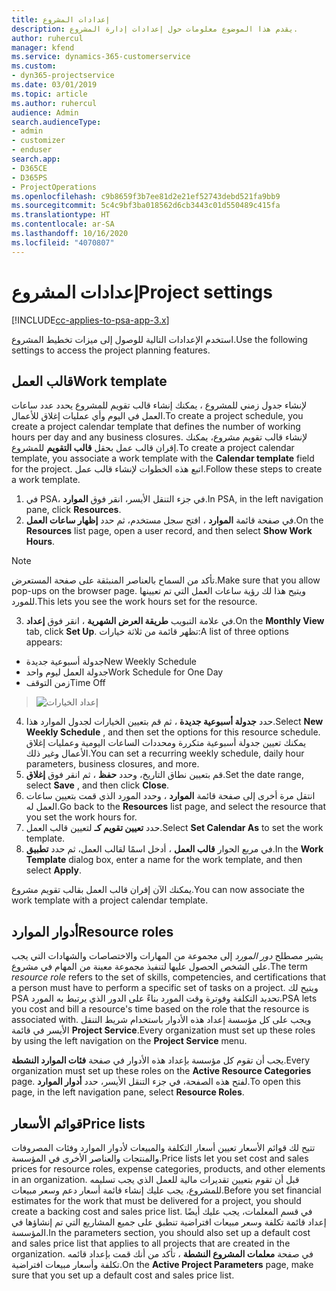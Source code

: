 ```yaml
---
title: إعدادات المشروع
description: يقدم هذا الموضوع معلومات حول إعدادات إدارة المشروع.
author: ruhercul
manager: kfend
ms.service: dynamics-365-customerservice
ms.custom:
- dyn365-projectservice
ms.date: 03/01/2019
ms.topic: article
ms.author: ruhercul
audience: Admin
search.audienceType:
- admin
- customizer
- enduser
search.app:
- D365CE
- D365PS
- ProjectOperations
ms.openlocfilehash: c9b8659f3b7ee81d2e21ef52743debd521fa9bb9
ms.sourcegitcommit: 5c4c9bf3ba018562d6cb3443c01d550489c415fa
ms.translationtype: HT
ms.contentlocale: ar-SA
ms.lasthandoff: 10/16/2020
ms.locfileid: "4070807"
---
```

# <a name="project-settings"></a><span data-ttu-id="9a3cc-103">إعدادات المشروع</span><span class="sxs-lookup"><span data-stu-id="9a3cc-103">Project settings</span></span>

[!INCLUDE[cc-applies-to-psa-app-3.x](../includes/cc-applies-to-psa-app-3x.md)]

<span data-ttu-id="9a3cc-104">استخدم الإعدادات التالية للوصول إلى ميزات تخطيط المشروع.</span><span class="sxs-lookup"><span data-stu-id="9a3cc-104">Use the following settings to access the project planning features.</span></span>

## <a name="work-template"></a><span data-ttu-id="9a3cc-105">قالب العمل</span><span class="sxs-lookup"><span data-stu-id="9a3cc-105">Work template</span></span>

<span data-ttu-id="9a3cc-106">لإنشاء جدول زمني للمشروع ، يمكنك إنشاء قالب تقويم للمشروع يحدد عدد ساعات العمل في اليوم وأي عمليات إغلاق للأعمال.</span><span class="sxs-lookup"><span data-stu-id="9a3cc-106">To create a project schedule, you create a project calendar template that defines the number of working hours per day and any business closures.</span></span> <span data-ttu-id="9a3cc-107">لإنشاء قالب تقويم مشروع، يمكنك إقران قالب عمل بحقل **قالب التقويم** للمشروع.</span><span class="sxs-lookup"><span data-stu-id="9a3cc-107">To create a project calendar template, you associate a work template with the **Calendar template** field for the project.</span></span> <span data-ttu-id="9a3cc-108">اتبع هذه الخطوات لإنشاء قالب عمل.</span><span class="sxs-lookup"><span data-stu-id="9a3cc-108">Follow these steps to create a work template.</span></span>

1. <span data-ttu-id="9a3cc-109">في PSA، في جزء التنقل الأيسر، انقر فوق **الموارد**.</span><span class="sxs-lookup"><span data-stu-id="9a3cc-109">In PSA, in the left navigation pane, click **Resources**.</span></span> 
2. <span data-ttu-id="9a3cc-110">في صفحة قائمة **الموارد** ، افتح سجل مستخدم، ثم حدد **إظهار ساعات العمل**.</span><span class="sxs-lookup"><span data-stu-id="9a3cc-110">On the **Resources** list page, open a user record, and then select **Show Work Hours**.</span></span>

  > [!NOTE]
  > <span data-ttu-id="9a3cc-111">تأكد من السماح بالعناصر المنبثقة على صفحة المستعرض.</span><span class="sxs-lookup"><span data-stu-id="9a3cc-111">Make sure that you allow pop-ups on the browser page.</span></span> <span data-ttu-id="9a3cc-112">ويتيح هذا لك رؤية ساعات العمل التي تم تعيينها للمورد.</span><span class="sxs-lookup"><span data-stu-id="9a3cc-112">This lets you see the work hours set for the resource.</span></span>
  
3. <span data-ttu-id="9a3cc-113">في علامة التبويب **طريقة العرض الشهرية** ، انقر فوق **إعداد**.</span><span class="sxs-lookup"><span data-stu-id="9a3cc-113">On the **Monthly View** tab, click **Set Up**.</span></span> <span data-ttu-id="9a3cc-114">تظهر قائمة من ثلاثة خيارات:</span><span class="sxs-lookup"><span data-stu-id="9a3cc-114">A list of three options appears:</span></span> 

  - <span data-ttu-id="9a3cc-115">جدولة أسبوعية جديدة</span><span class="sxs-lookup"><span data-stu-id="9a3cc-115">New Weekly Schedule</span></span>
  - <span data-ttu-id="9a3cc-116">جدولة العمل ليوم واحد</span><span class="sxs-lookup"><span data-stu-id="9a3cc-116">Work Schedule for One Day</span></span>
  - <span data-ttu-id="9a3cc-117">زمن التوقف</span><span class="sxs-lookup"><span data-stu-id="9a3cc-117">Time Off</span></span>

> ![إعداد الخيارات](media/project-13.png)

4. <span data-ttu-id="9a3cc-119">حدد **جدولة أسبوعية جديدة** ، ثم قم بتعيين الخيارات لجدول الموارد هذا.</span><span class="sxs-lookup"><span data-stu-id="9a3cc-119">Select **New Weekly Schedule** , and then set the options for this resource schedule.</span></span> <span data-ttu-id="9a3cc-120">يمكنك تعيين جدولة أسبوعية متكررة ومحددات الساعات اليومية وعمليات إغلاق الأعمال وغير ذلك.</span><span class="sxs-lookup"><span data-stu-id="9a3cc-120">You can set a recurring weekly schedule, daily hour parameters, business closures, and more.</span></span>
5. <span data-ttu-id="9a3cc-121">قم بتعيين نطاق التاريخ، وحدد **حفظ** ، ثم انقر فوق **إغلاق**.</span><span class="sxs-lookup"><span data-stu-id="9a3cc-121">Set the date range, select **Save** , and then click **Close**.</span></span> 
6. <span data-ttu-id="9a3cc-122">انتقل مرة أخرى إلى صفحة قائمة **الموارد** ، وحدد المورد الذي قمت بتعيين ساعات العمل له.</span><span class="sxs-lookup"><span data-stu-id="9a3cc-122">Go back to the **Resources** list page, and select the resource that you set the work hours for.</span></span> 
7. <span data-ttu-id="9a3cc-123">حدد **تعيين تقويم كـ** لتعيين قالب العمل.</span><span class="sxs-lookup"><span data-stu-id="9a3cc-123">Select **Set Calendar As** to set the work template.</span></span> 
8. <span data-ttu-id="9a3cc-124">في مربع الحوار **قالب العمل** ، أدخل اسمًا لقالب العمل، ثم حدد **تطبيق**.</span><span class="sxs-lookup"><span data-stu-id="9a3cc-124">In the **Work Template** dialog box, enter a name for the work template, and then select **Apply**.</span></span> 

<span data-ttu-id="9a3cc-125">يمكنك الآن إقران قالب العمل بقالب تقويم مشروع.</span><span class="sxs-lookup"><span data-stu-id="9a3cc-125">You can now associate the work template with a project calendar template.</span></span>

## <a name="resource-roles"></a><span data-ttu-id="9a3cc-126">أدوار الموارد</span><span class="sxs-lookup"><span data-stu-id="9a3cc-126">Resource roles</span></span>

<span data-ttu-id="9a3cc-127">يشير مصطلح *دور المورد* إلى مجموعة من المهارات والاختصاصات والشهادات التي يجب على الشخص الحصول عليها لتنفيذ مجموعة معينة من المهام في مشروع.</span><span class="sxs-lookup"><span data-stu-id="9a3cc-127">The term *resource role* refers to the set of skills, competencies, and certifications that a person must have to perform a specific set of tasks on a project.</span></span> <span data-ttu-id="9a3cc-128">ويتيح لك PSA تحديد التكلفة وفوترة وقت المورد بناءً على الدور الذي يرتبط به المورد.</span><span class="sxs-lookup"><span data-stu-id="9a3cc-128">PSA lets you cost and bill a resource's time based on the role that the resource is associated with.</span></span> <span data-ttu-id="9a3cc-129">ويجب على كل مؤسسة إعداد هذه الأدوار باستخدام شريط التنقل الأيسر في قائمة **Project Service**.</span><span class="sxs-lookup"><span data-stu-id="9a3cc-129">Every organization must set up these roles by using the left navigation on the **Project Service** menu.</span></span>

<span data-ttu-id="9a3cc-130">يجب أن تقوم كل مؤسسة بإعداد هذه الأدوار في صفحة **فئات الموارد النشطة**.</span><span class="sxs-lookup"><span data-stu-id="9a3cc-130">Every organization must set up these roles on the **Active Resource Categories** page.</span></span> <span data-ttu-id="9a3cc-131">لفتح هذه الصفحة، في جزء التنقل الأيسر، حدد **أدوار الموارد**.</span><span class="sxs-lookup"><span data-stu-id="9a3cc-131">To open this page, in the left navigation pane, select **Resource Roles**.</span></span>

## <a name="price-lists"></a><span data-ttu-id="9a3cc-132">قوائم الأسعار</span><span class="sxs-lookup"><span data-stu-id="9a3cc-132">Price lists</span></span>

<span data-ttu-id="9a3cc-133">تتيح لك قوائم الأسعار تعيين أسعار التكلفة والمبيعات لأدوار الموارد وفئات المصروفات والمنتجات والعناصر الأخرى في المؤسسة.</span><span class="sxs-lookup"><span data-stu-id="9a3cc-133">Price lists let you set cost and sales prices for resource roles, expense categories, products, and other elements in an organization.</span></span> <span data-ttu-id="9a3cc-134">قبل أن تقوم بتعيين تقديرات مالية للعمل الذي يجب تسليمه للمشروع، يجب عليك إنشاء قائمة أسعار دعم وسعر مبيعات.</span><span class="sxs-lookup"><span data-stu-id="9a3cc-134">Before you set financial estimates for the work that must be delivered for a project, you should create a backing cost and sales price list.</span></span> <span data-ttu-id="9a3cc-135">في قسم المعلمات، يجب عليك أيضًا إعداد قائمة تكلفة وسعر مبيعات افتراضية تنطبق على جميع المشاريع التي تم إنشاؤها في المؤسسة.</span><span class="sxs-lookup"><span data-stu-id="9a3cc-135">In the parameters section, you should also set up a default cost and sales price list that applies to all projects that are created in the organization.</span></span> <span data-ttu-id="9a3cc-136">في صفحة **معلمات المشروع النشطة** ، تأكد من أنك قمت بإعداد قائمه تكلفة وأسعار مبيعات افتراضية.</span><span class="sxs-lookup"><span data-stu-id="9a3cc-136">On the **Active Project Parameters** page, make sure that you set up a default cost and sales price list.</span></span>
